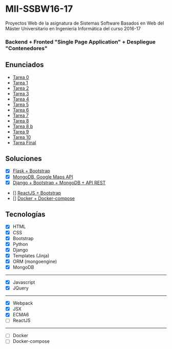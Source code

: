 # MII-SSBW16-17

Proyectos Web de la asignatura de Sistemas Software Basados en Web del Máster Universitario en Ingeniería Informática del curso 2016-17

### Backend + Fronted "Single Page Application" + Despliegue "Contenedores"

## Enunciados
+ [Tarea 0](https://github.com/mmaguero/MII-SSBW16-17/blob/master/Tarea_0.html)
+ [Tarea 1](https://github.com/mmaguero/MII-SSBW16-17/blob/master/Tarea_1.html)
+ [Tarea 2](https://github.com/mmaguero/MII-SSBW16-17/blob/master/Tarea_2.html)
+ [Tarea 3](https://github.com/mmaguero/MII-SSBW16-17/blob/master/Tarea_3.html)
+ [Tarea 4](https://github.com/mmaguero/MII-SSBW16-17/blob/master/Tarea_4.html)
+ [Tarea 5](https://github.com/mmaguero/MII-SSBW16-17/blob/master/Tarea_5.html)
+ [Tarea 6](https://github.com/mmaguero/MII-SSBW16-17/blob/master/Tarea_6.html)
+ [Tarea 7](https://github.com/mmaguero/MII-SSBW16-17/blob/master/Tarea_7.html)
+ [Tarea 8](https://github.com/mmaguero/MII-SSBW16-17/blob/master/Tarea_8.html)
+ [Tarea 8 b](https://github.com/mmaguero/MII-SSBW16-17/blob/master/Tarea_8.b.html)
+ [Tarea 9](https://github.com/mmaguero/MII-SSBW16-17/blob/master/Tarea_9.html)
+ [Tarea 10](https://github.com/mmaguero/MII-SSBW16-17/blob/master/Tarea_10.html)
+ [Tarea Final](https://github.com/mmaguero/MII-SSBW16-17/blob/master/Entrega.html)

## Soluciones
- [x] [Flask + Bootstrap](https://github.com/mmaguero/MII-SSBW16-17/tree/master/flaskapp)
- [x] [MongoDB, Google Maps API](https://github.com/mmaguero/MII-SSBW16-17/tree/master/persistencia)
- [x] [Django + Bootstrap + MongoDB + API REST](https://github.com/mmaguero/MII-SSBW16-17/tree/master/venvs)
- [] [ReactJS + Bootstrap](https://github.com/mmaguero/MII-SSBW16-17/tree/master/fronted)
- [] [Docker + Docker-compose](https://github.com/mmaguero/MII-SSBW16-17/tree/master/deploy)

## Tecnologías
- [x] HTML
- [x] CSS
- [x] Bootstrap
- [x] Python
- [x] Django
- [x] Templates (Jinja)
- [x] ORM (mongoengine)
- [x] MongoDB
-----
- [x] Javascript
- [x] JQuery
---
- [x] Webpack
- [x] JSX
- [x] ECMA6
- [ ] ReactJS
-----
- [ ] Docker 
- [ ] Docker-compose
